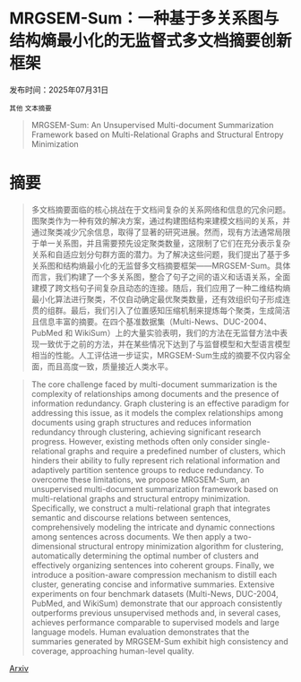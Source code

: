 # MRGSEM-Sum：一种基于多关系图与结构熵最小化的无监督式多文档摘要创新框架

发布时间：2025年07月31日

`其他` `文本摘要`

> MRGSEM-Sum: An Unsupervised Multi-document Summarization Framework based on Multi-Relational Graphs and Structural Entropy Minimization

# 摘要

> 多文档摘要面临的核心挑战在于文档间复杂的关系网络和信息的冗余问题。图聚类作为一种有效的解决方案，通过构建图结构来建模文档间的关系，并通过聚类减少冗余信息，取得了显著的研究进展。然而，现有方法通常局限于单一关系图，并且需要预先设定聚类数量，这限制了它们在充分表示复杂关系和自适应划分句群方面的潜力。为了解决这些问题，我们提出了基于多关系图和结构熵最小化的无监督多文档摘要框架——MRGSEM-Sum。具体而言，我们构建了一个多关系图，整合了句子之间的语义和话语关系，全面建模了跨文档句子间复杂且动态的连接。随后，我们应用了一种二维结构熵最小化算法进行聚类，不仅自动确定最优聚类数量，还有效组织句子形成连贯的组群。最后，我们引入了位置感知压缩机制来提炼每个聚类，生成简洁且信息丰富的摘要。在四个基准数据集（Multi-News、DUC-2004、PubMed 和 WikiSum）上的大量实验表明，我们的方法在无监督方法中表现一致优于之前的方法，并在某些情况下达到了与监督模型和大型语言模型相当的性能。人工评估进一步证实，MRGSEM-Sum生成的摘要不仅内容全面，而且高度一致，质量接近人类水平。

> The core challenge faced by multi-document summarization is the complexity of relationships among documents and the presence of information redundancy. Graph clustering is an effective paradigm for addressing this issue, as it models the complex relationships among documents using graph structures and reduces information redundancy through clustering, achieving significant research progress. However, existing methods often only consider single-relational graphs and require a predefined number of clusters, which hinders their ability to fully represent rich relational information and adaptively partition sentence groups to reduce redundancy. To overcome these limitations, we propose MRGSEM-Sum, an unsupervised multi-document summarization framework based on multi-relational graphs and structural entropy minimization. Specifically, we construct a multi-relational graph that integrates semantic and discourse relations between sentences, comprehensively modeling the intricate and dynamic connections among sentences across documents. We then apply a two-dimensional structural entropy minimization algorithm for clustering, automatically determining the optimal number of clusters and effectively organizing sentences into coherent groups. Finally, we introduce a position-aware compression mechanism to distill each cluster, generating concise and informative summaries. Extensive experiments on four benchmark datasets (Multi-News, DUC-2004, PubMed, and WikiSum) demonstrate that our approach consistently outperforms previous unsupervised methods and, in several cases, achieves performance comparable to supervised models and large language models. Human evaluation demonstrates that the summaries generated by MRGSEM-Sum exhibit high consistency and coverage, approaching human-level quality.

[Arxiv](https://arxiv.org/abs/2507.23400)